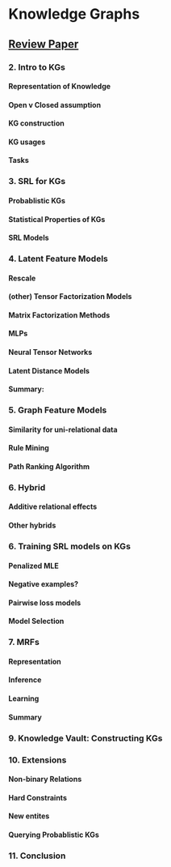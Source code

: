 # Knowledge Graphs
## [Review Paper](https://arxiv.org/pdf/1503.00759.pdf)

### 2. Intro to KGs
#### Representation of Knowledge
#### Open v Closed assumption
#### KG construction
#### KG usages
#### Tasks

### 3. SRL for KGs
#### Probablistic KGs
#### Statistical Properties of KGs
#### SRL Models

### 4. Latent Feature Models
#### Rescale
#### (other) Tensor Factorization Models
#### Matrix Factorization Methods
#### MLPs
#### Neural Tensor Networks
#### Latent Distance Models
#### Summary:

### 5. Graph Feature Models
#### Similarity for uni-relational data
#### Rule Mining
#### Path Ranking Algorithm

### 6. Hybrid
#### Additive relational effects
#### Other hybrids

### 6. Training SRL models on KGs
#### Penalized MLE
#### Negative examples?
#### Pairwise loss models
#### Model Selection

### 7. MRFs
#### Representation
#### Inference
#### Learning
#### Summary

### 9. Knowledge Vault: Constructing KGs

### 10. Extensions
#### Non-binary Relations
#### Hard Constraints
#### New entites
#### Querying Probablistic KGs

### 11. Conclusion
